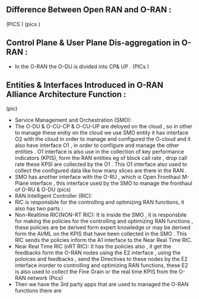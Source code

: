 ## Difference Between Open RAN and O-RAN :
(PICS )
(pics )

## Control Plane & User Plane Dis-aggregation in O-RAN :
* In the O-RAN the O-DU is divided into CP& UP .
(PICs )

## Entities & Interfaces Introduced in O-RAN Alliance Architecture Function :
(pic)
* Service Management and Orchestration (SMO):
* The O-DU & O-CU-CP & O-CU-UP are deloyed on the cloud , so in other to manage these enitiy on the cloud we use SMO entity it has interface O2 with the cloud in order to manage and configured the O-cloud and it also have interface O1 , in order to configure and manage the other entities . O1 interface is also use in the collection of key performance indicators (KPIS), form the RAN entities eg of block call rate , drop call rate these KPSI are collected by the O1 . This O1 interface also used to collect the configured data like how many slices are  there in the RAN .
*  SMO has another interface with the O-RU , which is Open Fronthaul M-Plane interface , this interface used by the SMO to manage the fronthaul of O-RU & O-DU
(pics)
*  RAN Intelligent Controller (RIC):
*  RIC is responsbile for the controlling and optimizing RAN functions, it also has two parts :
*  Non-Realtime RIC(NON-RT RIC): It is inside the SMO , it is responsbile for making the policies for the controlling and optimizing RAN functions , these policies are be derived form expert knowledge or may be derived form the AI/ML on the KPIS that have been collected in the SMO . This RIC sends the policies inform the A1 interface to the Near Real Time RIC.
*  Near Real Time RIC (nRT RIC): It has the policies also , it get the feedbacks form the O-RAN nodes using the E2 interface , using the poloices and feedbacks , send the Directives to these nodes by the E2 interface inorder to controlling and optimizing RAN functions, these E2 is also used to collect the Fine Grain or the real time KPIS from the O-RAN network 
(Pics)
* Then we have the 3rd party apps that are used to managed the O-RAN functions there are 





























